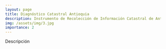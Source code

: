 ```yaml
---
layout: page
title: Diagnóstico Catastral Antioquia
description: Instrumento de Recolección de Información Catastral de Antioquia
img: /assets/img/3.jpg
importance: 2
---
```


Descripción
